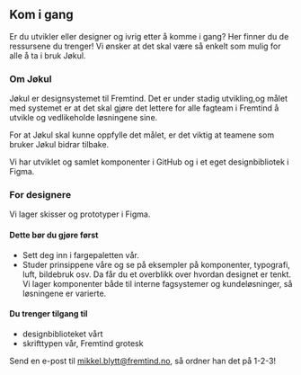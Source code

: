 ## Kom i gang

Er du utvikler eller designer og ivrig etter å komme i gang? Her finner du de ressursene du trenger! Vi ønsker at det skal være så enkelt som mulig for alle å ta i bruk Jøkul.

### Om Jøkul

Jøkul er designsystemet til Fremtind. Det er under stadig utvikling,og målet med systemet er at det skal gjøre det lettere for alle fagteam i Fremtind å utvikle og vedlikeholde løsningene sine.

For at Jøkul skal kunne oppfylle det målet, er det viktig at teamene som bruker Jøkul bidrar tilbake.

Vi har utviklet og samlet komponenter i GitHub og i et eget designbibliotek i Figma.

### For designere

Vi lager skisser og prototyper i Figma.

#### Dette bør du gjøre først
- Sett deg inn i fargepaletten vår.
- Studer prinsippene våre og se på eksempler på komponenter, typografi, luft, bildebruk osv. Da får du et overblikk over hvordan designet er tenkt. Vi lager komponenter både til interne fagsystemer og kundeløsninger, så løsningene er varierte.

#### Du trenger tilgang til
- designbiblioteket vårt 
- skrifttypen vår, Fremtind grotesk 

Send en e-post til mikkel.blytt@fremtind.no, så ordner han det på 1-2-3!
